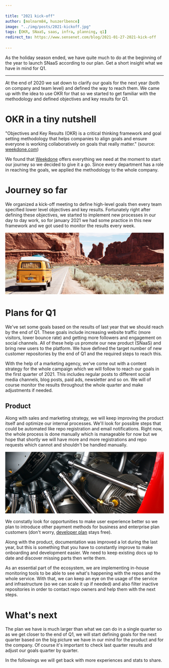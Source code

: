 ```yaml
---

title: "2021 kick-off"
author: [molnarm84, huszerlbence]
image: "../img/posts/2021-kickoff.jpg"
tags: [OKR, SNaaS, saas, infra, planning, q1]
redirect_to: https://www.sensenet.com/blog/2021-01-27-2021-kick-off

---
```


As the holiday season ended, we have quite much to do at the beginning of the year to launch SNaaS according to our plan. Get a short insight what we have in mind for Q1.

---

At the end of 2020 we sat down to clarify our goals for the next year (both on company and team level) and defined the way to reach them. We came up with the idea to use OKR for that so we started to get familiar with the methodology and defined objectives and key results for Q1.

# OKR in a tiny nutshell

"Objectives and Key Results (OKR) is a critical thinking framework and goal setting methodology that helps companies to align goals and ensure everyone is working collaboratively on goals that really matter." (source: [weekdone.com](https://weekdone.com))

We found that [Weekdone](https://weekdone.com/) offers everything we need at the moment to start our journey so we decided to give it a go. Since every department has a role in reaching the goals, we applied the methodology to the whole company.

# Journey so far

We organized a kick-off meeting to define high-level goals then every team specified lower level objectives and key results. Fortunately right after defining these objectives, we started to implement new processes in our day to day work, so for january 2021 we had some practice in this new framework and we got used to monitor the results every week.

<p align="center">
<img src="/img/posts/minivan.jpg">
</p>

# Plans for Q1

We've set some goals based on the results of last year that we should reach by the end of Q1. These goals include increasing website traffic (more visitors, lower bounce rate) and getting more followers and engagement on social channels. All of these help us promote our new product (SNaaS) and bring new users to the platform. We have defined the target number of new customer repositories by the end of Q1 and the required steps to reach this.

With the help of a marketing agency, we've come out with a content strategy for the whole campaign which we will follow to reach our goals in the first quarter of 2021. This includes regular posts to different social media channels, blog posts, paid ads, newsletter and so on. We will of course monitor the results throughout the whole quarter and make adjustments if needed.

## Product

Along with sales and marketing strategy, we will keep improving the product itself and optimize our internal processes.
We'll look for possible steps that could be automated like repo registration and email notifications. Right now, the whole process is done manually which is manageable for now but we hope that shortly we will have more and more registrations and repo requests which cannot and shouldn't be handled manually.

<p align="center">
<img src="/img/posts/plane_engine.jpg">
</p>

We constatly look for opportunities to make user experience better so we plan to introduce other payment methods for business and enterprise plan customers (don't worry, [developer plan](https://www.sensenet.com/pricing) stays free).

Along with the product, documentation was improved a lot during the last year, but this is something that you have to constantly improve to make onboarding and development easier. We need to keep existing docs up to date and discover missing parts then write them.

As an essential part of the ecosystem, we are implementing in-house monitoring tools to be able to see what's happening with the repos and the whole service. With that, we can keep an eye on the usage of the service and infrastructure (so we can scale it up if needed) and also filter inactive repositories in order to contact repo owners and help them with the next steps.

# What's next

The plan we have is much larger than what we can do in a single quarter so as we get closer to the end of Q1, we will start defining goals for the next quarter based on the big picture we have in our mind for the product and for the company. Of course it's important to check last quarter results and adjust our goals quarter by quarter.

In the followings we will get back with more experiences and stats to share.
